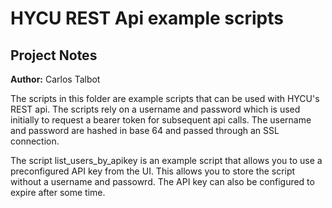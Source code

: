 # HYCU REST Api example scripts
## Project Notes

**Author:** Carlos Talbot

The scripts in this folder are example scripts that can be used with HYCU's REST api. The scripts rely on a username and password which is used initially to request a bearer token for subsequent api calls. The username and password are hashed in base 64 and passed through an SSL connection.

The script list_users_by_apikey is an example script that allows you to use a preconfigured API key from the UI. This allows you to store the script without a username and passowrd. The API key can also be configured to expire after some time.

